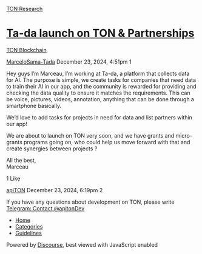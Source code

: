 [TON Research](/)

# [Ta-da launch on TON & Partnerships](/t/ta-da-launch-on-ton-partnerships/40745)

[TON Blockchain](/c/ton-blockchain/17) 

    

[MarceloSama-Tada](https://tonresear.ch/u/MarceloSama-Tada)  December 23, 2024, 4:51pm  1

Hey guys I’m Marceau, I’m working at Ta-da, a platform that collects data for AI. The purpose is simple, we create tasks for companies that need data to train their AI in our app, and the community is rewarded for providing and checking the data quality to ensure it matches the requirements. This can be voice, pictures, videos, annotation, anything that can be done through a smartphone basically.

We’d love to add tasks for projects in need for data and list partners within our app!

We are about to launch on TON very soon, and we have grants and micro-grants programs going on, who could help us move forward with that and create synergies between projects ?

All the best,  
Marceau

  1 Like

[apiTON](https://tonresear.ch/u/apiTON) December 23, 2024, 6:19pm  2

If you have any questions about development on TON, please write [Telegram: Contact @apitonDev](https://t.me/apitonDev)

 

*   [Home](/)
*   [Categories](/categories)
*   [Guidelines](/guidelines)

Powered by [Discourse](https://www.discourse.org), best viewed with JavaScript enabled